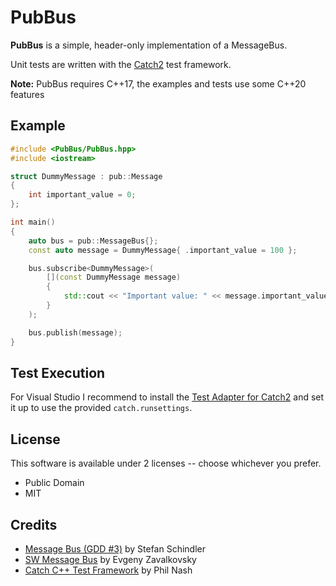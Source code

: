 # PubBus

**PubBus** is a simple, header-only implementation of a MessageBus.

Unit tests are written with the [Catch2](https://github.com/catchorg/Catch2) test framework.

**Note:** PubBus requires C++17, the examples and tests use some C++20 features

## Example

```c++
#include <PubBus/PubBus.hpp>
#include <iostream>

struct DummyMessage : pub::Message
{
    int important_value = 0;
};

int main()
{
    auto bus = pub::MessageBus{};
    const auto message = DummyMessage{ .important_value = 100 };

    bus.subscribe<DummyMessage>(
        [](const DummyMessage message)
        {
            std::cout << "Important value: " << message.important_value << "\n";
        }
    );

    bus.publish(message);
}
```

## Test Execution

For Visual Studio I recommend to install the [Test Adapter for Catch2](https://github.com/JohnnyHendriks/TestAdapter_Catch2) and set it up to use the provided `catch.runsettings`.

## License

This software is available under 2 licenses -- choose whichever you prefer.

- Public Domain
- MIT

## Credits

* [Message Bus (GDD #3)](http://www.optank.org/2013/04/02/game-development-design-3-message-bus/) by Stefan Schindler
* [SW Message Bus](http://www.codeproject.com/Articles/723656/SW-Message-Bus) by Evgeny Zavalkovsky
* [Catch C++ Test Framework](https://github.com/philsquared/Catch) by Phil Nash
